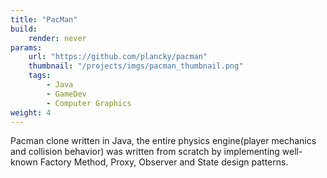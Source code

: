 ```yaml
---
title: "PacMan"
build:
    render: never
params:
    url: "https://github.com/plancky/pacman"
    thumbnail: "/projects/imgs/pacman_thumbnail.png"
    tags:
        - Java
        - GameDev
        - Computer Graphics
weight: 4
---
```


Pacman clone written in Java, the entire physics engine(player mechanics and collision behavior) was written from scratch by implementing well-known Factory Method, Proxy, Observer and State design patterns.
